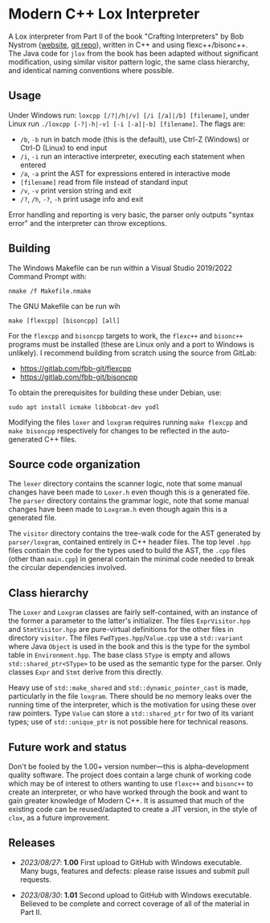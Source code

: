 # Modern C++ Lox Interpreter

A Lox interpreter from Part II of the book "Crafting Interpreters" by Bob Nystrom ([website](https://craftinginterpreters.com/), [git repo](https://github.com/munificent/craftinginterpreters/)), written in C++ and using flexc++/bisonc++. The Java code for `jlox` from the book has been adapted without significant modification, using similar visitor pattern logic, the same class hierarchy, and identical naming conventions where possible.

## Usage

Under Windows run: `loxcpp [/?|/h|/v] [/i [/a]|/b] [filename]`, under Linux run `./loxcpp [-?|-h|-v] [-i [-a]|-b] [filename]`. The flags are:

* `/b`, `-b` run in batch mode (this is the default), use Ctrl-Z (Windows) or Ctrl-D (Linux) to end input
* `/i`, `-i` run an interactive interpreter, executing each statement when entered
* `/a`, `-a` print the AST for expressions entered in interactive mode
* `[filename]` read from file instead of standard input
* `/v`, `-v` print version string and exit
* `/?`, `/h`, `-?`, `-h` print usage info and exit

Error handling and reporting is very basic, the parser only outputs "syntax error" and the interpreter can throw exceptions.

## Building

The Windows Makefile can be run within a Visual Studio 2019/2022 Command Prompt with:

```
nmake /f Makefile.nmake
```

The GNU Makefile can be run wih

```
make [flexcpp] [bisoncpp] [all]
```

For the `flexcpp` and `bisoncpp` targets to work, the `flexc++` and `bisonc++` programs must be installed (these are Linux only and a port to Windows is unlikely). I recommend building from scratch using the source from GitLab:

* https://gitlab.com/fbb-git/flexcpp
* https://gitlab.com/fbb-git/bisoncpp

To obtain the prerequisites for building these under Debian, use:

```
sudo apt install icmake libbobcat-dev yodl
```

Modifying the files `loxer` and `loxgram` requires running `make flexcpp` and `make bisoncpp` respectively for changes to be reflected in the auto-generated C++ files.

## Source code organization

The `lexer` directory contains the scanner logic, note that some manual changes have been made to `Loxer.h` even though this is a generated file. The `parser` directory contains the grammar logic, note that some manual changes have been made to `Loxgram.h` even though again this is a generated file.

The `visitor` directory contains the tree-walk code for the AST generated by `parser/loxgram`, contained entirely in C++ header files. The top level `.hpp` files contiain the code for the types used to build the AST, the `.cpp` files (other than `main.cpp`) in general contain the minimal code needed to break the circular dependencies involved.

## Class hierarchy

The `Loxer` and `Loxgram` classes are fairly self-contained, with an instance of the former a parameter to the latter's initializer. The files `ExprVisitor.hpp` and `StmtVisitor.hpp` are pure-virtual definitions for the other files in directory `visitor`. The files `FwdTypes.hpp`/`Value.cpp` use a `std::variant` where Java `Object` is used in the book and this is the type for the symbol table in `Environment.hpp`. The base class `SType` is empty and allows `std::shared_ptr<SType>` to be used as the semantic type for the parser. Only classes `Expr` and `Stmt` derive from this directly.

Heavy use of `std::make_shared` and `std::dynamic_pointer_cast` is made, particularly in the file `loxgram`. There should be no memory leaks over the running time of the interpreter, which is the motivation for using these over raw pointers. Type `Value` can store a `std::shared_ptr` for two of its variant types; use of `std::unique_ptr` is not possible here for technical reasons.

## Future work and status

Don't be fooled by the 1.00+ version number&mdash;this is alpha-development quality software. The project does contain a large chunk of working code which may be of interest to others wanting to use `flexc++` and `bisonc++` to create an interpreter, or who have worked through the book and want to gain greater knowledge of Modern C++. It is assumed that much of the existing code can be reused/adapted to create a JIT version, in the style of `clox`, as a future improvement.

## Releases

* *2023/08/27*: **1.00** First upload to GitHub with Windows executable. Many bugs, features and defects: please raise issues and submit pull requests.

* *2023/08/30*: **1.01** Second upload to GitHub with Windows executable. Believed to be complete and correct coverage of all of the material in Part II.
